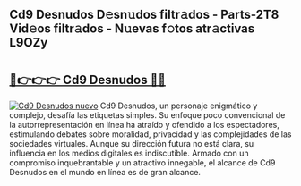 ## Cd9 Desnudos D𝚎sn𝚞dos filtr𝚊dos - Parts-2T8 Vid𝚎os filtr𝚊dos - N𝚞evas f𝚘tos atr𝚊ctivas L9OZy

# <h2><a href="http://mb1ubi.tromn.icu/?c=Cd9+Desnudos">🔗👉👉👉 Cd9 Desnudos 🔗🔗</a></h2>

[![Cd9 Desnudos nuevo](https://i.imgur.com/pEAQMta.gif)](http://mb1ubi.tromn.icu/?c=Cd9+Desnudos)
Cd9 Desnudos, un personaje enigmático y complejo, desafía las etiquetas simples. Su enfoque poco convencional de la autorrepresentación en línea ha atraído y ofendido a los espectadores, estimulando debates sobre moralidad, privacidad y las complejidades de las sociedades virtuales. Aunque su dirección futura no está clara, su influencia en los medios digitales es indiscutible. Armado con un compromiso inquebrantable y un atractivo innegable, el alcance de Cd9 Desnudos en el mundo en línea es de gran alcance.
